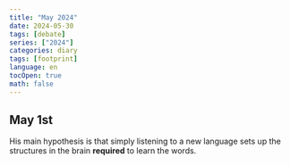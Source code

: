 ```yaml
---
title: "May 2024"
date: 2024-05-30
tags: [debate]
series: ["2024"]
categories: diary
tags: [footprint]
language: en
tocOpen: true
math: false
---
```


## May 1st

His main hypothesis is that simply listening to a new language sets up the structures in the brain **required** to learn the words.
